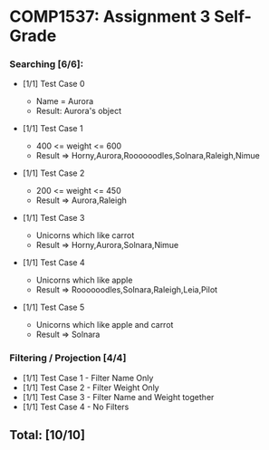# COMP1537: Assignment 3 Self-Grade

### Searching [6/6]:

- [1/1] Test Case 0
    - Name = Aurora
    - Result: Aurora's object

- [1/1] Test Case 1
    - 400 <= weight <= 600 
    - Result => Horny,Aurora,Roooooodles,Solnara,Raleigh,Nimue

- [1/1] Test Case 2
    - 200 <= weight <= 450 
    - Result => Aurora,Raleigh

- [1/1] Test Case 3
    - Unicorns which like carrot
    - Result => Horny,Aurora,Solnara,Nimue

- [1/1] Test Case 4
    - Unicorns which like apple
    - Result => Roooooodles,Solnara,Raleigh,Leia,Pilot

- [1/1] Test Case 5
    - Unicorns which like apple and carrot
    - Result => Solnara

### Filtering / Projection [4/4]
- [1/1] Test Case 1 - Filter Name Only
- [1/1] Test Case 2 - Filter Weight Only
- [1/1] Test Case 3 - Filter Name and Weight together
- [1/1] Test Case 4 - No Filters

## Total: [10/10]
